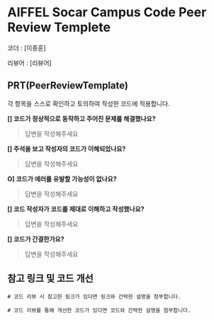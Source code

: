 # AIFFEL Socar Campus Code Peer Review Templete

코더 : [이종훈]

리뷰어 : [리뷰어]

## PRT(PeerReviewTemplate)

각 항목을 스스로 확인하고 토의하여 작성한 코드에 적용합니다.

**[] 코드가 정상적으로 동작하고 주어진 문제를 해결했나요?**

>  답변을 작성해주세요
> 

**[] 주석을 보고 작성자의 코드가 이해되었나요?**

>  답변을 작성해주세요
> 

**O] 코드가 에러를 유발할 가능성이 없나요?**

>  답변을 작성해주세요
> 

**[] 코드 작성자가 코드를 제대로 이해하고 작성했나요?**

>  답변을 작성해주세요
> 

**[] 코드가 간결한가요?**

>  답변을 작성해주세요
> 

## 참고 링크 및 코드 개선

```
# 코드 리뷰 시 참고한 링크가 있다면 링크와 간략한 설명을 첨부합니다.

# 코드 리뷰를 통해 개선한 코드가 있다면 코드와 간략한 설명을 첨부합니다.
```
